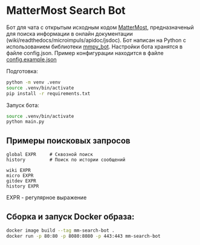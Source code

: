 # MatterMost Search Bot
Бот для чата с открытым исходным кодом [MatterMost](https://docs.mattermost.com), предназначеный
для поиска информации в онлайн документации (wiki/readthedocs/microimpuls/apidoc/jsdoc).
Бот написан на Python c использованием библиотеки [mmpy_bot](https://mmpy-bot.readthedocs.io/en/latest/).
Настройки бота хранятся в файле config.json.
Пример конфигурации находится в файле [config.example.json](https://github.com/Damiryh/mm-search-bot/blob/master/requirements.txt)

Подготовка:
```bash
python -m venv .venv
source .venv/bin/activate
pip install -r requirements.txt
```

Запуск бота:
```bash
source .venv/bin/activate
python main.py
```

## Примеры поисковых запросов
```
global EXPR     # Сквозной поиск
history         # Поиск по истории сообщений

wiki EXPR
micro EXPR
gitdev EXPR
history EXPR
```

EXPR - регулярное выражение

## Сборка и запуск Docker образа:
```bash
docker image build --tag mm-search-bot .
docker run -p 80:80 -p 8080:8080 -p 443:443 mm-search-bot
```

